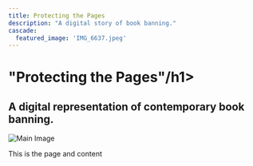 ```yaml
---
title: Protecting the Pages
description: "A digital story of book banning."
cascade:
  featured_image: 'IMG_6637.jpeg'
---
```


<div class="page-header">
  <h1 class="project-name">"Protecting the Pages"/h1>
  <h2 class="project-tagline">A digital representation of contemporary book banning.</h2>
</div>

<div class="main-content">
  <div class="row">
    <div class="col">
      <img src="{{ site.baseurl }}IMG_6637.jpeg" alt="Main Image" class="main-image">
      <p>This is the page and content</p>
    </div>
  </div>
</div>
